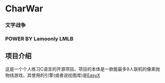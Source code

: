 # CharWar
### 文字战争


### POWER BY Lamoonly LMLB

项目介绍
---
这是一个个人练习C语言的开源项目。项目的本体是一款能最多9人联机的像素抛物线游戏，其使用的引擎(或者说绘图库)是[EasyX](https://easyx.cn/)
